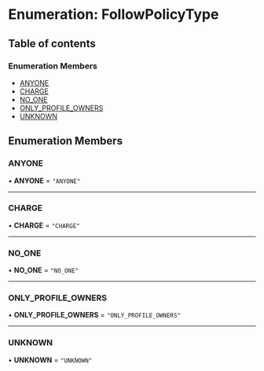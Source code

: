 # Enumeration: FollowPolicyType

## Table of contents

### Enumeration Members

- [ANYONE](FollowPolicyType.md#anyone)
- [CHARGE](FollowPolicyType.md#charge)
- [NO\_ONE](FollowPolicyType.md#no_one)
- [ONLY\_PROFILE\_OWNERS](FollowPolicyType.md#only_profile_owners)
- [UNKNOWN](FollowPolicyType.md#unknown)

## Enumeration Members

### ANYONE

• **ANYONE** = ``"ANYONE"``

___

### CHARGE

• **CHARGE** = ``"CHARGE"``

___

### NO\_ONE

• **NO\_ONE** = ``"NO_ONE"``

___

### ONLY\_PROFILE\_OWNERS

• **ONLY\_PROFILE\_OWNERS** = ``"ONLY_PROFILE_OWNERS"``

___

### UNKNOWN

• **UNKNOWN** = ``"UNKNOWN"``
